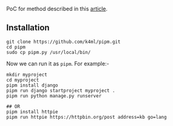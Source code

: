 PoC for method described in this [article][1].


## Installation

```
git clone https://github.com/k4ml/pipm.git
cd pipm
sudo cp pipm.py /usr/local/bin/
```

Now we can run it as `pipm`. For example:-

```
mkdir myproject
cd myproject
pipm install django
pipm run django startproject myproject .
pipm run python manage.py runserver

## OR
pipm install httpie
pipm run httpie https://httpbin.org/post address=kb go=lang
```

[1]:https://dev.to/k4ml/python-local-packages-a-la-npm-nodemodules-3240

